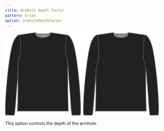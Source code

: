 ```yaml
---
title: Armhole depth factor
pattern: brian
option: armholeDepthFactor
---
```


![The armhole depth factor on Brian](./armholedepthfactor.svg)

This option controls the depth of the armhole.
